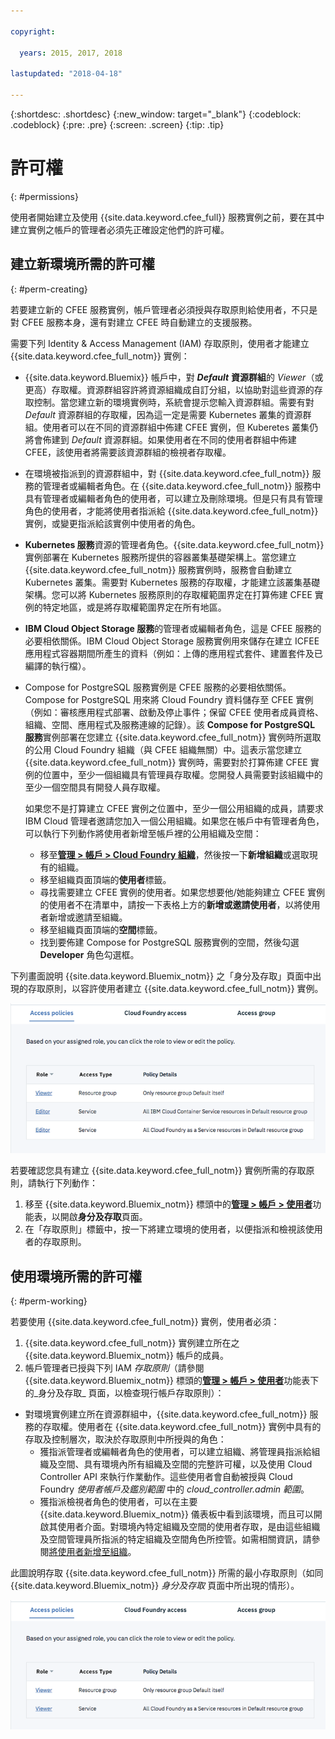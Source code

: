 ```yaml
---

copyright:

  years: 2015, 2017, 2018

lastupdated: "2018-04-18"

---
```


{:shortdesc: .shortdesc}
{:new_window: target="_blank"}
{:codeblock: .codeblock}
{:pre: .pre}
{:screen: .screen}
{:tip: .tip}

# 許可權
{: #permissions}

使用者開始建立及使用 {{site.data.keyword.cfee_full}} 服務實例之前，要在其中建立實例之帳戶的管理者必須先正確設定他們的許可權。 

## 建立新環境所需的許可權
{: #perm-creating}

若要建立新的 CFEE 服務實例，帳戶管理者必須授與存取原則給使用者，不只是對 CFEE 服務本身，還有對建立 CFEE 時自動建立的支援服務。

需要下列 Identity & Access Management (IAM) 存取原則，使用者才能建立 {{site.data.keyword.cfee_full_notm}} 實例：

* {{site.data.keyword.Bluemix}} 帳戶中，對 **_Default_** **資源群組**的 _Viewer_（或更高）存取權。資源群組容許將資源組織成自訂分組，以協助對這些資源的存取控制。當您建立新的環境實例時，系統會提示您輸入資源群組。需要有對 _Default_ 資源群組的存取權，因為這一定是需要 Kubernetes 叢集的資源群組。使用者可以在不同的資源群組中佈建 CFEE 實例，但 Kuberetes 叢集仍將會佈建到 _Default_ 資源群組。如果使用者在不同的使用者群組中佈建 CFEE，該使用者將需要該資源群組的檢視者存取權。

* 在環境被指派到的資源群組中，對 {{site.data.keyword.cfee_full_notm}} 服務的管理者或編輯者角色。在 {{site.data.keyword.cfee_full_notm}} 服務中具有管理者或編輯者角色的使用者，可以建立及刪除環境。但是只有具有管理角色的使用者，才能將使用者指派給 {{site.data.keyword.cfee_full_notm}} 實例，或變更指派給該實例中使用者的角色。
   
* **Kubernetes 服務**資源的管理者角色。{{site.data.keyword.cfee_full_notm}} 實例部署在 Kubernetes 服務所提供的容器叢集基礎架構上。當您建立 {{site.data.keyword.cfee_full_notm}} 服務實例時，服務會自動建立 Kubernetes 叢集。需要對 Kubernetes 服務的存取權，才能建立該叢集基礎架構。您可以將 Kubernetes 服務原則的存取權範圍界定在打算佈建 CFEE 實例的特定地區，或是將存取權範圍界定在所有地區。

* **IBM Cloud Object Storage 服務**的管理者或編輯者角色，這是 CFEE 服務的必要相依關係。IBM Cloud Object Storage 服務實例用來儲存在建立 ICFEE 應用程式容器期間所產生的資料（例如：上傳的應用程式套件、建置套件及已編譯的執行檔）。

* Compose for PostgreSQL 服務實例是 CFEE 服務的必要相依關係。Compose for PostgreSQL 用來將 Cloud Foundry 資料儲存至 CFEE 實例（例如：審核應用程式部署、啟動及停止事件；保留 CFEE 使用者成員資格、組織、空間、應用程式及服務連線的記錄）。該 **Compose for PostgreSQL 服務**實例部署在您建立 {{site.data.keyword.cfee_full_notm}} 實例時所選取的公用 Cloud Foundry 組織（與 CFEE 組織無關）中。這表示當您建立 {{site.data.keyword.cfee_full_notm}} 實例時，需要對於打算佈建 CFEE 實例的位置中，至少一個組織具有管理員存取權。您開發人員需要對該組織中的至少一個空間具有開發人員存取權。 

  如果您不是打算建立 CFEE 實例之位置中，至少一個公用組織的成員，請要求 IBM Cloud 管理者邀請您加入一個公用組織。如果您在帳戶中有管理者角色，可以執行下列動作將使用者新增至帳戶裡的公用組織及空間：

     * 移至[**管理 > 帳戶 > Cloud Foundry 組織**](https://console.bluemix.net/account/organizations)，然後按一下**新增組織**或選取現有的組織。
     * 移至組織頁面頂端的**使用者**標籤。
     * 尋找需要建立 CFEE 實例的使用者。如果您想要他/她能夠建立 CFEE 實例的使用者不在清單中，請按一下表格上方的**新增或邀請使用者**，以將使用者新增或邀請至組織。
     * 移至組織頁面頂端的**空間**標籤。
     * 找到要佈建 Compose for PostgreSQL 服務實例的空間，然後勾選 **Developer** 角色勾選框。

下列畫面說明 {{site.data.keyword.Bluemix_notm}} 之「身分及存取」頁面中出現的存取原則，以容許使用者建立 {{site.data.keyword.cfee_full_notm}} 實例。

![存取原則](img/AccessPolicies_Creator.png)

若要確認您具有建立 {{site.data.keyword.cfee_full_notm}} 實例所需的存取原則，請執行下列動作：
1. 移至 {{site.data.keyword.Bluemix_notm}} 標頭中的[**管理 > 帳戶 > 使用者**](https://console.bluemix.net/iam/#/users)功能表，以開啟**身分及存取**頁面。
2. 在「存取原則」標籤中，按一下將建立環境的使用者，以便指派和檢視該使用者的存取原則。

## 使用環境所需的許可權
{: #perm-working}

若要使用 {{site.data.keyword.cfee_full_notm}} 實例，使用者必須：
1. {{site.data.keyword.cfee_full_notm}} 實例建立所在之 {{site.data.keyword.Bluemix_notm}} 帳戶的成員。
2. 帳戶管理者已授與下列 IAM _存取原則_（請參閱 {{site.data.keyword.Bluemix_notm}} 標頭的[**管理 > 帳戶 > 使用者**](https://console.bluemix.net/iam/#/users)功能表下的_身分及存取_ 頁面，以檢查現行帳戶存取原則）：

  - 對環境實例建立所在資源群組中，{{site.data.keyword.cfee_full_notm}} 服務的存取權。使用者在 {{site.data.keyword.cfee_full_notm}} 實例中具有的存取及控制層次，取決於存取原則中所授與的角色：
     - 獲指派管理者或編輯者角色的使用者，可以建立組織、將管理員指派給組織及空間、具有環境內所有組織及空間的完整許可權，以及使用 Cloud Controller API 來執行作業動作。這些使用者會自動被授與 Cloud Foundry _使用者帳戶及鑑別範圍_ 中的 _cloud_controller.admin 範圍_。
     - 獲指派檢視者角色的使用者，可以在主要 {{site.data.keyword.Bluemix_notm}} 儀表板中看到該環境，而且可以開啟其使用者介面。對環境內特定組織及空間的使用者存取，是由這些組織及空間管理員所指派的特定組織及空間角色所控管。如需相關資訊，請參閱[將使用者新增至組織](add-users.html)。

此圖說明存取 {{site.data.keyword.cfee_full_notm}} 所需的最小存取原則（如同 {{site.data.keyword.Bluemix_notm}} _身分及存取_ 頁面中所出現的情形）。

![存取原則](img/AccessPolicies_User.png)

